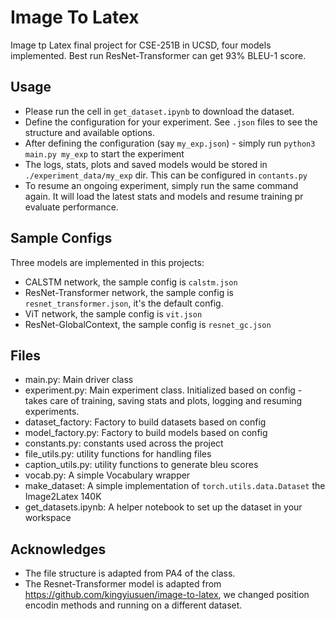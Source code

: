 # Image To Latex
Image tp Latex final project for CSE-251B in UCSD, four models implemented. Best run ResNet-Transformer can get 93% BLEU-1 score.

## Usage
* Please run the cell in `get_dataset.ipynb` to download the dataset.
* Define the configuration for your experiment. See `.json` files to see the structure and available options.
* After defining the configuration (say `my_exp.json`) - simply run `python3 main.py my_exp` to start the experiment
* The logs, stats, plots and saved models would be stored in `./experiment_data/my_exp` dir. This can be configured in `contants.py`
* To resume an ongoing experiment, simply run the same command again. It will load the latest stats and models and resume training pr evaluate performance.

## Sample Configs
Three models are implemented in this projects:
* CALSTM network, the sample config is `calstm.json`
* ResNet-Transformer network, the sample config is `resnet_transformer.json`, it's the default config.
* ViT network, the sample config is `vit.json`
* ResNet-GlobalContext, the sample config is `resnet_gc.json`

## Files
- main.py: Main driver class
- experiment.py: Main experiment class. Initialized based on config - takes care of training, saving stats and plots, logging and resuming experiments.
- dataset_factory: Factory to build datasets based on config
- model_factory.py: Factory to build models based on config
- constants.py: constants used across the project
- file_utils.py: utility functions for handling files 
- caption_utils.py: utility functions to generate bleu scores
- vocab.py: A simple Vocabulary wrapper
- make_dataset: A simple implementation of `torch.utils.data.Dataset` the Image2Latex 140K
- get_datasets.ipynb: A helper notebook to set up the dataset in your workspace

## Acknowledges
* The file structure is adapted from PA4 of the class.
* The Resnet-Transformer model is adapted from https://github.com/kingyiusuen/image-to-latex, we changed position encodin methods and running on a different dataset.
